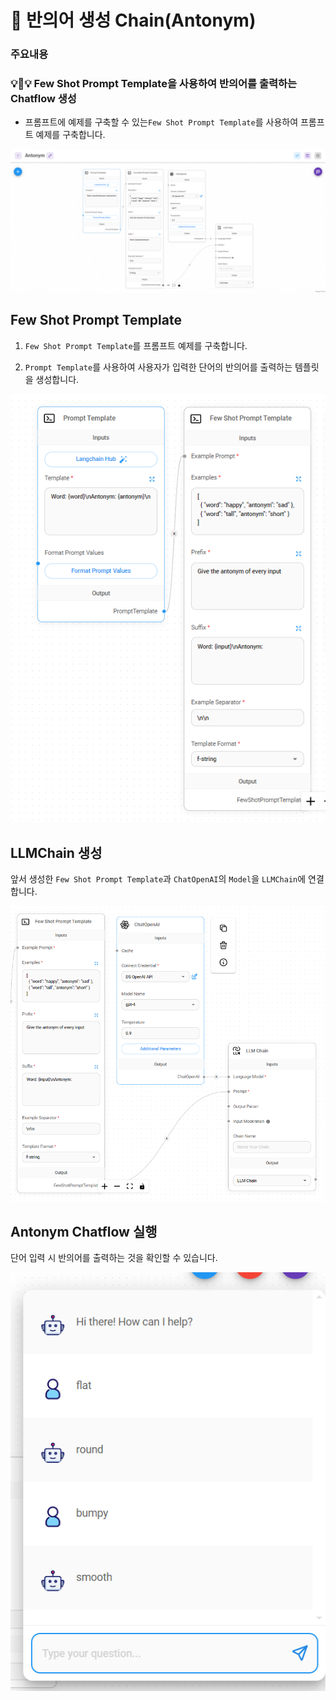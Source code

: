 # 🤖 반의어 생성 Chain(Antonym)

### **주요내용**

### **💡👀💡 Few Shot Prompt Template을 사용하여 반의어를 출력하는 Chatflow 생성**

- 프롬프트에 예제를 구축할 수 있는`Few Shot Prompt Template`를 사용하여 프롬프트 예제를 구축합니다.

<img src="./images/Antonym/Antonym.png" alt="Antonym">


## Few Shot Prompt Template
1. `Few Shot Prompt Template`를 프롬프트 예제를 구축합니다.

2. `Prompt Template`를 사용하여 사용자가 입력한 단어의 반의어를 출력하는 템플릿을 생성합니다.

<img src="./images/Antonym/Antonym Prompt Template.png">


## LLMChain 생성

앞서 생성한 `Few Shot Prompt Template`과  `ChatOpenAI`의 `Model`을 `LLMChain`에 연결합니다.

<img src="./images/Antonym/Antonym LLMChain.png">


## Antonym Chatflow 실행

단어 입력 시 반의어를 출력하는 것을 확인할 수 있습니다.

<img src="./images/Antonym/Antonym execute.png">